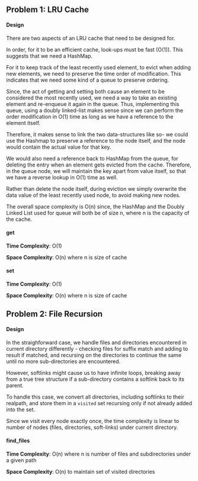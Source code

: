 ## Problem 1: LRU Cache

#### __Design__ 

There are two aspects of an LRU cache that need to be designed for. 

In order, for it to be an efficient cache, look-ups must be fast (O(1)). This suggests
that we need a HashMap. 

For it to keep track of the least recently used element,
to evict when adding new elements, we need to preserve the time order of modification. 
This indicates that we need some kind of a queue to preserve ordering.

Since, the act of getting and setting both cause an element to be considered the most recently used, 
we need a way to take an existing element and re-enqueue it again in the queue.
Thus, implementing this queue, using a doubly linked-list makes sense since we can
perform the order modification in O(1) time as long as we have a reference to the element itself.

Therefore, it makes sense to link the two data-structures like so- we could use the Hashmap to 
preserve a reference to the node itself, and the node would contain the actual value for that key.

We would also need a reference back to HashMap from the queue, for deleting the entry
when an element gets evicted from the cache. Therefore, in the queue node, we will maintain
the key apart from value itself, so that we have a reverse lookup in O(1) time as well.

Rather than delete the node itself, during eviction we simply overwrite the data value
of the least recently used node, to avoid making new nodes.


The overall space complexity is O(n) since, the HashMap and the Doubly Linked List used
for queue will both be of size n, where n is the capacity of the cache.



#### __get__  

**Time Complexity**: O(1)

**Space Complexity**: O(n) where n is size of cache

#### __set__  

**Time Complexity**: O(1)

**Space Complexity**: O(n) where n is size of cache


## Problem 2: File Recursion

#### __Design__ 

In the straighforward case, we handle files and directories encountered in 
current directory differently - checking files for suffix match and adding to result if matched,
and recursing on the directories to continue the same until no more sub-directories are 
encountered.

However, softlinks might cause us to have infinite loops, breaking away from a true
tree structure if a sub-directory contains a softlink back to its parent.

To handle this case, we convert all directories, including softlinks to their 
realpath, and store them in a `visited` set recursing only if not already added into the set.

Since we visit every node exactly once, the time complexity is linear to number of nodes (files, 
directories, soft-links) under current directory.

#### __find_files__  

**Time Complexity**: O(n) where n is number of files and subdirectories under a given path

**Space Complexity**: O(n) to maintain set of visited directories
